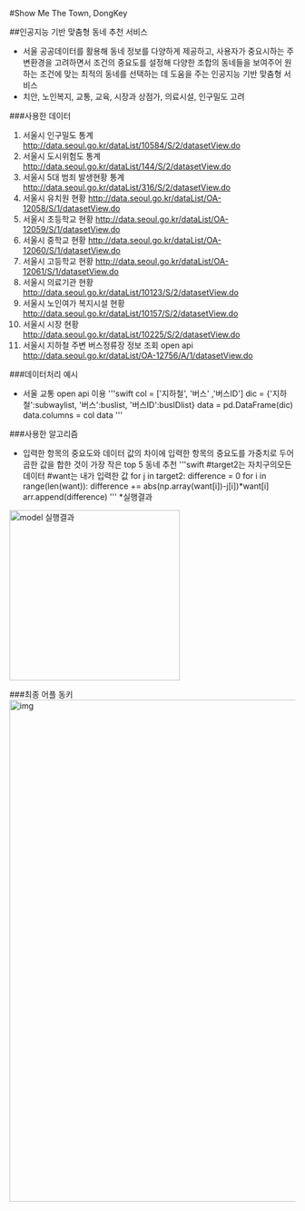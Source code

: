 #Show Me The Town, DongKey

##인공지능 기반 맞춤형 동네 추천 서비스
* 서울 공공데이터를 활용해 동네 정보를 다양하게 제공하고, 사용자가 중요시하는 주변환경을 고려하면서 조건의 중요도를 설정해 다양한 조합의 동네들을 보여주어 원하는 조건에 맞는 최적의 동네를 선택하는 데 도움을 주는 인공지능 기반 맞춤형 서비스
* 치안, 노인복지, 교통, 교육, 시장과 상점가, 의료시설, 인구밀도 고려

###사용한 데이터
1. 서울시 인구밀도 통계 http://data.seoul.go.kr/dataList/10584/S/2/datasetView.do 
2. 서울시 도시위험도 통계 http://data.seoul.go.kr/dataList/144/S/2/datasetView.do
3. 서울시 5대 범죄 발생현황 통계 http://data.seoul.go.kr/dataList/316/S/2/datasetView.do
4. 서울시 유치원 현황 http://data.seoul.go.kr/dataList/OA-12058/S/1/datasetView.do
5. 서울시 초등학교 현황	http://data.seoul.go.kr/dataList/OA-12059/S/1/datasetView.do
6. 서울시 중학교 현황	http://data.seoul.go.kr/dataList/OA-12060/S/1/datasetView.do
7. 서울시 고등학교 현황	http://data.seoul.go.kr/dataList/OA-12061/S/1/datasetView.do
8. 서울시 의료기관 현황 http://data.seoul.go.kr/dataList/10123/S/2/datasetView.do
9. 서울시 노인여가 복지시설 현황 http://data.seoul.go.kr/dataList/10157/S/2/datasetView.do
10. 서울시 시장 현황 http://data.seoul.go.kr/dataList/10225/S/2/datasetView.do
11. 서울시 지하철 주변 버스정류장 정보 조회 open api http://data.seoul.go.kr/dataList/OA-12756/A/1/datasetView.do

###데이터처리 예시
* 서울 교통 open api 이용
'''swift
col = ['지하철', '버스' ,'버스ID']
dic = {'지하철':subwaylist, '버스':buslist, '버스ID':busIDlist}
data = pd.DataFrame(dic)
data.columns = col
data
'''

###사용한 알고리즘
* 입력한 항목의 중요도와 데이터 값의 차이에 입력한 항목의 중요도를 가중치로 두어 곱한 값을 합한 것이 가장 작은 top 5 동네 추천
'''swift
#target2는 자치구의모든데이터
#want는 내가 입력한 값
for j in target2:
    difference = 0
    for i in range(len(want)):
        difference += abs(np.array(want[i])-j[i])*want[i]
    arr.append(difference)
'''
*실행결과
<img width="300" alt="model 실행결과" src="https://user-images.githubusercontent.com/61795757/91308604-818bae80-e7ea-11ea-8069-8ddd741f90d5.PNG">

###최종 어플 동키
<img width="884" alt="img" src="https://user-images.githubusercontent.com/61795757/91309264-56ee2580-e7eb-11ea-8883-9fb7db6b6baf.png">
